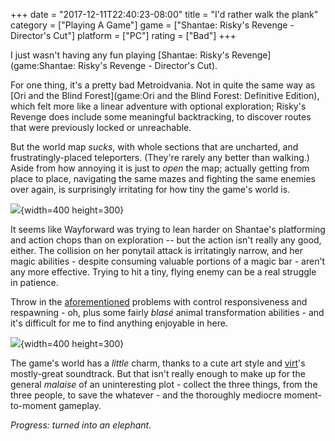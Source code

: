+++
date = "2017-12-11T22:40:23-08:00"
title = "I'd rather walk the plank"
category = ["Playing A Game"]
game = ["Shantae: Risky's Revenge - Director's Cut"]
platform = ["PC"]
rating = ["Bad"]
+++

I just wasn't having any fun playing [Shantae: Risky's Revenge](game:Shantae: Risky's Revenge - Director's Cut).

For one thing, it's a pretty bad Metroidvania.  Not in quite the same way as [Ori and the Blind Forest](game:Ori and the Blind Forest: Definitive Edition), which felt more like a linear adventure with optional exploration; Risky's Revenge does include some meaningful backtracking, to discover routes that were previously locked or unreachable.

But the world map <i>sucks</i>, with whole sections that are uncharted, and frustratingly-placed teleporters.  (They're rarely any better than walking.)  Aside from how annoying it is just to <i>open</i> the map; actually getting from place to place, navigating the same mazes and fighting the same enemies over again, is surprisingly irritating for how tiny the game's world is.

![]($SiteBaseURL$shantae_riskysrevenge_dopeykid.jpg){width=400 height=300}

It seems like Wayforward was trying to lean harder on Shantae's platforming and action chops than on exploration -- but the action isn't really any good, either.  The collision on her ponytail attack is irritatingly narrow, and her magic abilities - despite consuming valuable portions of a magic bar - aren't any more effective.  Trying to hit a tiny, flying enemy can be a real struggle in patience.

Throw in the [aforementioned]($SiteBaseURL$2017/12/03/pixelated-booty/) problems with control responsiveness and respawning - oh, plus some fairly <i>blas&eacute;</i> animal transformation abilities - and it's difficult for me to find anything enjoyable in here.

![]($SiteBaseURL$shantae_riskysrevenge_kiss.jpg){width=400 height=300}

The game's world has a <i>little</i> charm, thanks to a cute art style and <a href="https://virt.bandcamp.com/">virt</a>'s mostly-great soundtrack.  But that isn't really enough to make up for the general <i>malaise</i> of an uninteresting plot - collect the three things, from the three people, to save the whatever - and the thoroughly mediocre moment-to-moment gameplay.

<i>Progress: turned into an elephant.</i>
